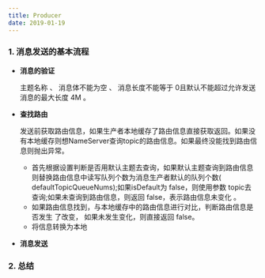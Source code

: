 ```yaml
---
title: Producer
date: 2019-01-19
---
```

### 1. 消息发送的基本流程

- **消息的验证**

  主题名称 、 消息体不能为空 、 消息长度不能等于 0且默认不能超过允许发送消息的最大长度 4M 。

- **查找路由**

  发送前获取路由信息，如果生产者本地缓存了路由信息直接获取返回。如果没有本地缓存则想NameServer查询topic的路由信息。如果最终没能找到路由信息则抛出异常。

  - 首先根据设置判断是否用默认主题去查询，如果默认主题查询到路由信息则替换路由信息中读写队列个数为消息生产者默认的队列个数( defaultTopicQueueNums);如果isDefault为 false，则使用参数 topic去查询;如果未查询到路由信息，则返回 false，表示路由信息未变化 。
  - 如果路由信息找到，与本地缓存中的路由信息进行对比，判断路由信息是否发生 了改变， 如果未发生变化，则直接返回 false。
  - 将信息转换为本地

- **消息发送**



### 2. 总结

